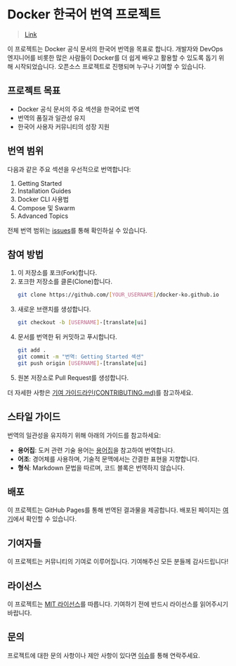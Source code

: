 # Docker 한국어 번역 프로젝트

> [Link](https://docker-ko.github.io/)

이 프로젝트는 Docker 공식 문서의 한국어 번역을 목표로 합니다. 개발자와 DevOps 엔지니어를 비롯한 많은 사람들이 Docker를 더 쉽게 배우고 활용할 수 있도록 돕기 위해 시작되었습니다. 오픈소스 프로젝트로 진행되며 누구나 기여할 수 있습니다.

## 프로젝트 목표

- Docker 공식 문서의 주요 섹션을 한국어로 번역
- 번역의 품질과 일관성 유지
- 한국어 사용자 커뮤니티의 성장 지원

## 번역 범위

다음과 같은 주요 섹션을 우선적으로 번역합니다:

1. Getting Started
2. Installation Guides
3. Docker CLI 사용법
4. Compose 및 Swarm
5. Advanced Topics

전체 번역 범위는 [issues](https://github.com/docker-ko/docker-ko.github.io/issues)를 통해 확인하실 수 있습니다.

## 참여 방법

1. 이 저장소를 포크(Fork)합니다.
2. 포크한 저장소를 클론(Clone)합니다.
    ```bash
    git clone https://github.com/[YOUR_USERNAME]/docker-ko.github.io
    ```
3. 새로운 브랜치를 생성합니다.
    ```bash
    git checkout -b [USERNAME]-[translate|ui]
    ```
4. 문서를 번역한 뒤 커밋하고 푸시합니다.
    ```bash
    git add .
    git commit -m "번역: Getting Started 섹션"
    git push origin [USERNAME]-[translate|ui]
    ```
5. 원본 저장소로 Pull Request를 생성합니다.

더 자세한 사항은 [기여 가이드라인(CONTRIBUTING.md)](./CONTRIBUTING.md)를 참고하세요.

## 스타일 가이드

번역의 일관성을 유지하기 위해 아래의 가이드를 참고하세요:

- **용어집**: 도커 관련 기술 용어는 [용어집](./TERMINOLOGY.md)을 참고하여 번역합니다.
- **어조**: 경어체를 사용하며, 기술적 문맥에서는 간결한 표현을 지향합니다.
- **형식**: Markdown 문법을 따르며, 코드 블록은 번역하지 않습니다.

## 배포

이 프로젝트는 GitHub Pages를 통해 번역된 결과물을 제공합니다. 배포된 페이지는 [여기](https://docker-ko.github.io/)에서 확인할 수 있습니다.

## 기여자들

이 프로젝트는 커뮤니티의 기여로 이루어집니다. 기여해주신 모든 분들께 감사드립니다!

## 라이선스

이 프로젝트는 [MIT 라이선스](./LICENSE)를 따릅니다. 기여하기 전에 반드시 라이선스를 읽어주시기 바랍니다.

## 문의

프로젝트에 대한 문의 사항이나 제안 사항이 있다면 [이슈](https://github.com/docker-ko/docker-ko.github.io/issues)를 통해 연락주세요.
